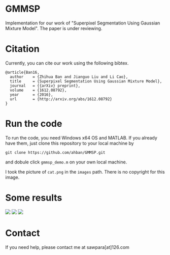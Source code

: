 # GMMSP

Implementation for our work of "Superpixel Segmentation Using Gaussian Mixture Model". The paper is under reviewing.

# Citation

Currently, you can cite our work using the following bibtex. 

```
@article{Ban16,
  author    = {Zhihua Ban and Jianguo Liu and Li Cao},
  title     = {Superpixel Segmentation Using Gaussian Mixture Model},
  journal   = {{arXiv} preprint},
  volume    = {1612.08792},
  year      = {2016},
  url       = {http://arxiv.org/abs/1612.08792}
}
```


# Run the code
To run the code, you need Windows x64 OS and MATLAB.
If you already have them, just clone this repository to your local machine by
```
git clone https://github.com/ahban/GMMSP.git
```
and dobule click `gmmsp_demo.m` on your own local machine.


I took the picture of `cat.png` in the `images` path. There is no copyright for this image.



# Some results

![](https://github.com/ahban/GMMSP/blob/master/results/cat8x8.png)
![](https://github.com/ahban/GMMSP/blob/master/results/cat14x14.png)
![](https://github.com/ahban/GMMSP/blob/master/results/cat20x20.png)

# Contact

If you need help, please contact me at sawpara[at]126.com


